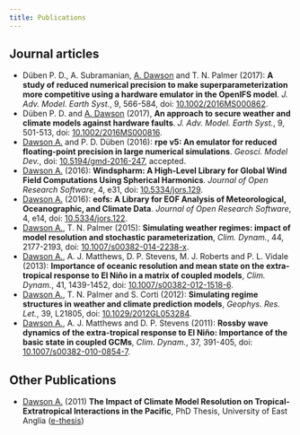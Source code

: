 ```yaml
---
title: Publications
---
```


## Journal articles

* Düben P. D., A. Subramanian, <u>A. Dawson</u> and T. N. Palmer (2017): **A study of reduced numerical precision to make superparameterization more competitive using a hardware emulator in the OpenIFS model**. *J. Adv. Model. Earth Syst.*, 9, 566-584, doi: [10.1002/2016MS000862](https://doi.org/10.1002/2016MS000862).
* Düben P. D. and <u>A. Dawson</u> (2017), **An approach to secure weather and climate models against hardware faults**. *J. Adv. Model. Earth Syst.*, 9, 501-513, doi: [10.1002/2016MS000816](https://doi.org/10.1002/2016MS000816).
* <u>Dawson A.</u> and P. D. Düben (2016): **rpe v5: An emulator for reduced floating-point precision in large numerical simulations**. *Geosci. Model Dev.*, doi: [10.5194/gmd-2016-247](https://doi.org/10.5194/gmd-2016-247), accepted.
* <u>Dawson A.</u> (2016): **Windspharm: A High-Level Library for Global Wind Field Computations Using Spherical Harmonics**. *Journal of Open Research Software*, 4, e31, doi: [10.5334/jors.129](https://doi.org/10.5334/jors.129).
* <u>Dawson A.</u> (2016): **eofs: A Library for EOF Analysis of Meteorological, Oceanographic, and Climate Data**. *Journal of Open Research Software*, 4, e14, doi: [10.5334/jors.122](https://doi.org/10.5334/jors.122).
* <u>Dawson A.</u>, T. N. Palmer (2015): **Simulating weather regimes: impact of model resolution and stochastic parameterization**, *Clim. Dynam.*, 44, 2177-2193, doi: [10.1007/s00382-014-2238-x](https://doi.org/10.1007/s00382-014-2238-x).
* <u>Dawson A.</u>, A. J. Matthews, D. P. Stevens, M. J. Roberts and P. L. Vidale (2013): **Importance of oceanic resolution and mean state on the extra-tropical response to El Niño in a matrix of coupled models**, *Clim. Dynam.*, 41, 1439-1452, doi: [10.1007/s00382-012-1518-6](https://doi.org/10.1007/s00382-012-1518-6).
* <u>Dawson A.</u>, T. N. Palmer and S. Corti (2012): **Simulating regime structures in weather and climate prediction models**, *Geophys. Res. Let.*, 39, L21805, doi: [10.1029/2012GL053284](https://doi.org/10.1029/2012GL053284).
* <u>Dawson A.</u>, A. J. Matthews and D. P. Stevens (2011): **Rossby wave dynamics of the extra-tropical response to El Niño: Importance of the basic state in coupled GCMs**, *Clim. Dynam.*, 37, 391-405, doi: [10.1007/s00382-010-0854-7](https://doi.org/10.1007/s00382-010-0854-7).

## Other Publications

* <u>Dawson A.</u> (2011) **The Impact of Climate Model Resolution on Tropical-Extratropical Interactions in the Pacific**, PhD Thesis, University of East Anglia ([e-thesis](https://ueaeprints.uea.ac.uk/id/eprint/33037))
